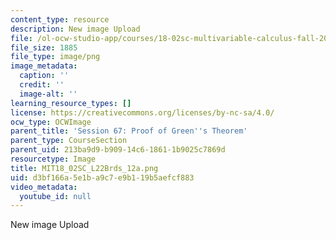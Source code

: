 ```yaml
---
content_type: resource
description: New image Upload
file: /ol-ocw-studio-app/courses/18-02sc-multivariable-calculus-fall-2010/d3bf166a5e1ba9c7e9b119b5aefcf883_MIT18_02SC_L22Brds_12a.png
file_size: 1885
file_type: image/png
image_metadata:
  caption: ''
  credit: ''
  image-alt: ''
learning_resource_types: []
license: https://creativecommons.org/licenses/by-nc-sa/4.0/
ocw_type: OCWImage
parent_title: 'Session 67: Proof of Green''s Theorem'
parent_type: CourseSection
parent_uid: 213ba9d9-b909-14c6-1861-1b9025c7869d
resourcetype: Image
title: MIT18_02SC_L22Brds_12a.png
uid: d3bf166a-5e1b-a9c7-e9b1-19b5aefcf883
video_metadata:
  youtube_id: null
---
```

New image Upload